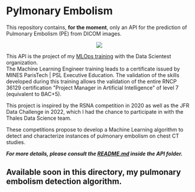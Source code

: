 # Pylmonary Embolism 

<p style="text-align: justify;">
<p> 

This repository contains, **for the moment**, only an API for the prediction of Pulmonary Embolism (PE) from DICOM images.

</p>

<p align="center">
  <img src="./img/grad_cam.gif"/>
</p>

<p style="text-align: justify;">
<p>

This API is the project of my [MLOps training](https://datascientest.com/formation-ml-ops) with the Data Scientest organization.   
The Machine Learning Engineer training leads to a certificate issued by MINES ParisTech | PSL Executive Education. The validation of the skills developed during this training allows the validation of the entire RNCP 36129 certification "Project Manager in Artificial Intelligence" of level 7 (equivalent to BAC+5).

This project is inspired by the RSNA competition in 2020 as well as the JFR Data Challenge in 2022, which I had the chance to participate in with the Thales Data Science team. 

These competitions propose to develop a Machine Learning algorithm to detect and characterize instances of pulmonary embolism on chest CT studies.

***For more details, please consult the [README.md](https://github.com/Gladouu/Pulmonary-Embolism/tree/main/API/README.md) inside the API folder.***

## Available soon in this directory, my pulmonary embolism detection algorithm.

</p>
</p>